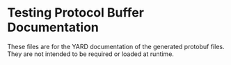 # Testing Protocol Buffer Documentation

These files are for the YARD documentation of the generated protobuf files.
They are not intended to be required or loaded at runtime.
